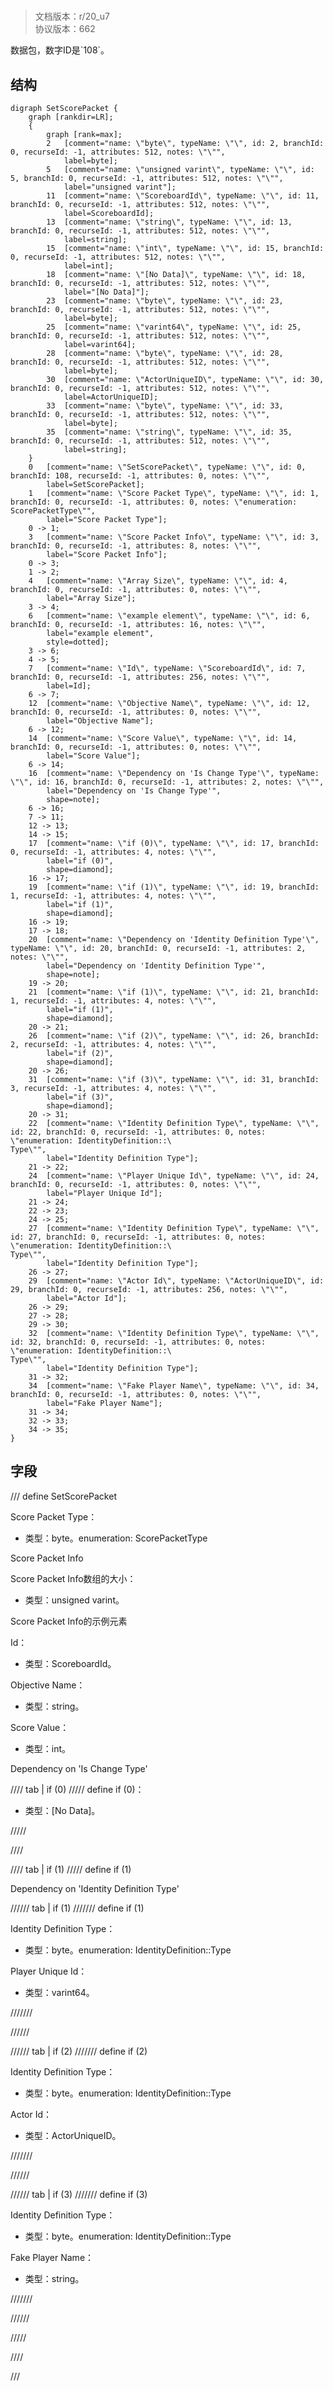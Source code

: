 # <!-- md:samp SetScorePacket -->

> 文档版本：r/20_u7<br/>协议版本：662

<!-- md:samp SetScorePacket -->数据包，数字ID是`108`。

## 结构

```viz
digraph SetScorePacket {
	graph [rankdir=LR];
	{
		graph [rank=max];
		2	[comment="name: \"byte\", typeName: \"\", id: 2, branchId: 0, recurseId: -1, attributes: 512, notes: \"\"",
			label=byte];
		5	[comment="name: \"unsigned varint\", typeName: \"\", id: 5, branchId: 0, recurseId: -1, attributes: 512, notes: \"\"",
			label="unsigned varint"];
		11	[comment="name: \"ScoreboardId\", typeName: \"\", id: 11, branchId: 0, recurseId: -1, attributes: 512, notes: \"\"",
			label=ScoreboardId];
		13	[comment="name: \"string\", typeName: \"\", id: 13, branchId: 0, recurseId: -1, attributes: 512, notes: \"\"",
			label=string];
		15	[comment="name: \"int\", typeName: \"\", id: 15, branchId: 0, recurseId: -1, attributes: 512, notes: \"\"",
			label=int];
		18	[comment="name: \"[No Data]\", typeName: \"\", id: 18, branchId: 0, recurseId: -1, attributes: 512, notes: \"\"",
			label="[No Data]"];
		23	[comment="name: \"byte\", typeName: \"\", id: 23, branchId: 0, recurseId: -1, attributes: 512, notes: \"\"",
			label=byte];
		25	[comment="name: \"varint64\", typeName: \"\", id: 25, branchId: 0, recurseId: -1, attributes: 512, notes: \"\"",
			label=varint64];
		28	[comment="name: \"byte\", typeName: \"\", id: 28, branchId: 0, recurseId: -1, attributes: 512, notes: \"\"",
			label=byte];
		30	[comment="name: \"ActorUniqueID\", typeName: \"\", id: 30, branchId: 0, recurseId: -1, attributes: 512, notes: \"\"",
			label=ActorUniqueID];
		33	[comment="name: \"byte\", typeName: \"\", id: 33, branchId: 0, recurseId: -1, attributes: 512, notes: \"\"",
			label=byte];
		35	[comment="name: \"string\", typeName: \"\", id: 35, branchId: 0, recurseId: -1, attributes: 512, notes: \"\"",
			label=string];
	}
	0	[comment="name: \"SetScorePacket\", typeName: \"\", id: 0, branchId: 108, recurseId: -1, attributes: 0, notes: \"\"",
		label=SetScorePacket];
	1	[comment="name: \"Score Packet Type\", typeName: \"\", id: 1, branchId: 0, recurseId: -1, attributes: 0, notes: \"enumeration: ScorePacketType\"",
		label="Score Packet Type"];
	0 -> 1;
	3	[comment="name: \"Score Packet Info\", typeName: \"\", id: 3, branchId: 0, recurseId: -1, attributes: 8, notes: \"\"",
		label="Score Packet Info"];
	0 -> 3;
	1 -> 2;
	4	[comment="name: \"Array Size\", typeName: \"\", id: 4, branchId: 0, recurseId: -1, attributes: 0, notes: \"\"",
		label="Array Size"];
	3 -> 4;
	6	[comment="name: \"example element\", typeName: \"\", id: 6, branchId: 0, recurseId: -1, attributes: 16, notes: \"\"",
		label="example element",
		style=dotted];
	3 -> 6;
	4 -> 5;
	7	[comment="name: \"Id\", typeName: \"ScoreboardId\", id: 7, branchId: 0, recurseId: -1, attributes: 256, notes: \"\"",
		label=Id];
	6 -> 7;
	12	[comment="name: \"Objective Name\", typeName: \"\", id: 12, branchId: 0, recurseId: -1, attributes: 0, notes: \"\"",
		label="Objective Name"];
	6 -> 12;
	14	[comment="name: \"Score Value\", typeName: \"\", id: 14, branchId: 0, recurseId: -1, attributes: 0, notes: \"\"",
		label="Score Value"];
	6 -> 14;
	16	[comment="name: \"Dependency on 'Is Change Type'\", typeName: \"\", id: 16, branchId: 0, recurseId: -1, attributes: 2, notes: \"\"",
		label="Dependency on 'Is Change Type'",
		shape=note];
	6 -> 16;
	7 -> 11;
	12 -> 13;
	14 -> 15;
	17	[comment="name: \"if (0)\", typeName: \"\", id: 17, branchId: 0, recurseId: -1, attributes: 4, notes: \"\"",
		label="if (0)",
		shape=diamond];
	16 -> 17;
	19	[comment="name: \"if (1)\", typeName: \"\", id: 19, branchId: 1, recurseId: -1, attributes: 4, notes: \"\"",
		label="if (1)",
		shape=diamond];
	16 -> 19;
	17 -> 18;
	20	[comment="name: \"Dependency on 'Identity Definition Type'\", typeName: \"\", id: 20, branchId: 0, recurseId: -1, attributes: 2, notes: \"\"",
		label="Dependency on 'Identity Definition Type'",
		shape=note];
	19 -> 20;
	21	[comment="name: \"if (1)\", typeName: \"\", id: 21, branchId: 1, recurseId: -1, attributes: 4, notes: \"\"",
		label="if (1)",
		shape=diamond];
	20 -> 21;
	26	[comment="name: \"if (2)\", typeName: \"\", id: 26, branchId: 2, recurseId: -1, attributes: 4, notes: \"\"",
		label="if (2)",
		shape=diamond];
	20 -> 26;
	31	[comment="name: \"if (3)\", typeName: \"\", id: 31, branchId: 3, recurseId: -1, attributes: 4, notes: \"\"",
		label="if (3)",
		shape=diamond];
	20 -> 31;
	22	[comment="name: \"Identity Definition Type\", typeName: \"\", id: 22, branchId: 0, recurseId: -1, attributes: 0, notes: \"enumeration: IdentityDefinition::\
Type\"",
		label="Identity Definition Type"];
	21 -> 22;
	24	[comment="name: \"Player Unique Id\", typeName: \"\", id: 24, branchId: 0, recurseId: -1, attributes: 0, notes: \"\"",
		label="Player Unique Id"];
	21 -> 24;
	22 -> 23;
	24 -> 25;
	27	[comment="name: \"Identity Definition Type\", typeName: \"\", id: 27, branchId: 0, recurseId: -1, attributes: 0, notes: \"enumeration: IdentityDefinition::\
Type\"",
		label="Identity Definition Type"];
	26 -> 27;
	29	[comment="name: \"Actor Id\", typeName: \"ActorUniqueID\", id: 29, branchId: 0, recurseId: -1, attributes: 256, notes: \"\"",
		label="Actor Id"];
	26 -> 29;
	27 -> 28;
	29 -> 30;
	32	[comment="name: \"Identity Definition Type\", typeName: \"\", id: 32, branchId: 0, recurseId: -1, attributes: 0, notes: \"enumeration: IdentityDefinition::\
Type\"",
		label="Identity Definition Type"];
	31 -> 32;
	34	[comment="name: \"Fake Player Name\", typeName: \"\", id: 34, branchId: 0, recurseId: -1, attributes: 0, notes: \"\"",
		label="Fake Player Name"];
	31 -> 34;
	32 -> 33;
	34 -> 35;
}

```

## 字段

/// define
SetScorePacket

Score Packet Type：<!-- md:samp byte -->

- 类型：byte。enumeration: ScorePacketType

Score Packet Info

Score Packet Info数组的大小：<!-- md:samp unsigned varint -->

- 类型：unsigned varint。

Score Packet Info的示例元素

Id：[<!-- md:samp ScoreboardId -->](refs/protocols/types/ScoreboardId.md)

- 类型：ScoreboardId。

Objective Name：<!-- md:samp string -->

- 类型：string。

Score Value：<!-- md:samp int -->

- 类型：int。

Dependency on 'Is Change Type'

//// tab | if (0)
///// define
if (0)：<!-- md:samp [No Data] -->

- 类型：[No Data]。


/////

////

//// tab | if (1)
///// define
if (1)

Dependency on 'Identity Definition Type'

////// tab | if (1)
/////// define
if (1)

Identity Definition Type：<!-- md:samp byte -->

- 类型：byte。enumeration: IdentityDefinition::Type

Player Unique Id：<!-- md:samp varint64 -->

- 类型：varint64。


///////

//////

////// tab | if (2)
/////// define
if (2)

Identity Definition Type：<!-- md:samp byte -->

- 类型：byte。enumeration: IdentityDefinition::Type

Actor Id：[<!-- md:samp ActorUniqueID -->](refs/protocols/types/ActorUniqueID.md)

- 类型：ActorUniqueID。


///////

//////

////// tab | if (3)
/////// define
if (3)

Identity Definition Type：<!-- md:samp byte -->

- 类型：byte。enumeration: IdentityDefinition::Type

Fake Player Name：<!-- md:samp string -->

- 类型：string。


///////

//////



/////

////



///
